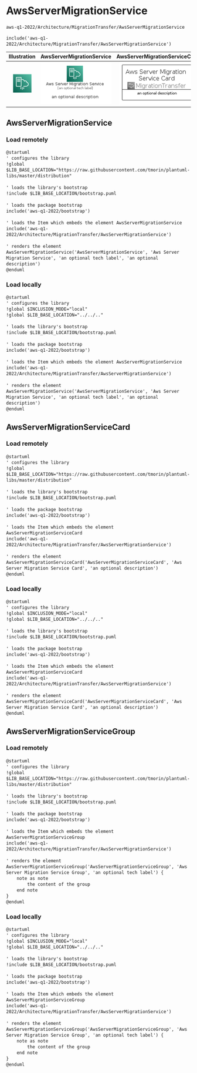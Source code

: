 # AwsServerMigrationService


```text
aws-q1-2022/Architecture/MigrationTransfer/AwsServerMigrationService
```

```text
include('aws-q1-2022/Architecture/MigrationTransfer/AwsServerMigrationService')
```



| Illustration | AwsServerMigrationService | AwsServerMigrationServiceCard | AwsServerMigrationServiceGroup |
| :---: | :---: | :---: | :---: |
| ![illustration for Illustration](../../../aws-q1-2022/Architecture/MigrationTransfer/AwsServerMigrationService.png) | ![illustration for AwsServerMigrationService](../../../aws-q1-2022/Architecture/MigrationTransfer/AwsServerMigrationService.Local.png) | ![illustration for AwsServerMigrationServiceCard](../../../aws-q1-2022/Architecture/MigrationTransfer/AwsServerMigrationServiceCard.Local.png) | ![illustration for AwsServerMigrationServiceGroup](../../../aws-q1-2022/Architecture/MigrationTransfer/AwsServerMigrationServiceGroup.Local.png) |




## AwsServerMigrationService

### Load remotely
```plantuml
@startuml
' configures the library
!global $LIB_BASE_LOCATION="https://raw.githubusercontent.com/tmorin/plantuml-libs/master/distribution"

' loads the library's bootstrap
!include $LIB_BASE_LOCATION/bootstrap.puml

' loads the package bootstrap
include('aws-q1-2022/bootstrap')

' loads the Item which embeds the element AwsServerMigrationService
include('aws-q1-2022/Architecture/MigrationTransfer/AwsServerMigrationService')

' renders the element
AwsServerMigrationService('AwsServerMigrationService', 'Aws Server Migration Service', 'an optional tech label', 'an optional description')
@enduml
```

### Load locally
```plantuml
@startuml
' configures the library
!global $INCLUSION_MODE="local"
!global $LIB_BASE_LOCATION="../../.."

' loads the library's bootstrap
!include $LIB_BASE_LOCATION/bootstrap.puml

' loads the package bootstrap
include('aws-q1-2022/bootstrap')

' loads the Item which embeds the element AwsServerMigrationService
include('aws-q1-2022/Architecture/MigrationTransfer/AwsServerMigrationService')

' renders the element
AwsServerMigrationService('AwsServerMigrationService', 'Aws Server Migration Service', 'an optional tech label', 'an optional description')
@enduml
```

## AwsServerMigrationServiceCard

### Load remotely
```plantuml
@startuml
' configures the library
!global $LIB_BASE_LOCATION="https://raw.githubusercontent.com/tmorin/plantuml-libs/master/distribution"

' loads the library's bootstrap
!include $LIB_BASE_LOCATION/bootstrap.puml

' loads the package bootstrap
include('aws-q1-2022/bootstrap')

' loads the Item which embeds the element AwsServerMigrationServiceCard
include('aws-q1-2022/Architecture/MigrationTransfer/AwsServerMigrationService')

' renders the element
AwsServerMigrationServiceCard('AwsServerMigrationServiceCard', 'Aws Server Migration Service Card', 'an optional description')
@enduml
```

### Load locally
```plantuml
@startuml
' configures the library
!global $INCLUSION_MODE="local"
!global $LIB_BASE_LOCATION="../../.."

' loads the library's bootstrap
!include $LIB_BASE_LOCATION/bootstrap.puml

' loads the package bootstrap
include('aws-q1-2022/bootstrap')

' loads the Item which embeds the element AwsServerMigrationServiceCard
include('aws-q1-2022/Architecture/MigrationTransfer/AwsServerMigrationService')

' renders the element
AwsServerMigrationServiceCard('AwsServerMigrationServiceCard', 'Aws Server Migration Service Card', 'an optional description')
@enduml
```

## AwsServerMigrationServiceGroup

### Load remotely
```plantuml
@startuml
' configures the library
!global $LIB_BASE_LOCATION="https://raw.githubusercontent.com/tmorin/plantuml-libs/master/distribution"

' loads the library's bootstrap
!include $LIB_BASE_LOCATION/bootstrap.puml

' loads the package bootstrap
include('aws-q1-2022/bootstrap')

' loads the Item which embeds the element AwsServerMigrationServiceGroup
include('aws-q1-2022/Architecture/MigrationTransfer/AwsServerMigrationService')

' renders the element
AwsServerMigrationServiceGroup('AwsServerMigrationServiceGroup', 'Aws Server Migration Service Group', 'an optional tech label') {
    note as note
        the content of the group
    end note
}
@enduml
```

### Load locally
```plantuml
@startuml
' configures the library
!global $INCLUSION_MODE="local"
!global $LIB_BASE_LOCATION="../../.."

' loads the library's bootstrap
!include $LIB_BASE_LOCATION/bootstrap.puml

' loads the package bootstrap
include('aws-q1-2022/bootstrap')

' loads the Item which embeds the element AwsServerMigrationServiceGroup
include('aws-q1-2022/Architecture/MigrationTransfer/AwsServerMigrationService')

' renders the element
AwsServerMigrationServiceGroup('AwsServerMigrationServiceGroup', 'Aws Server Migration Service Group', 'an optional tech label') {
    note as note
        the content of the group
    end note
}
@enduml
```

